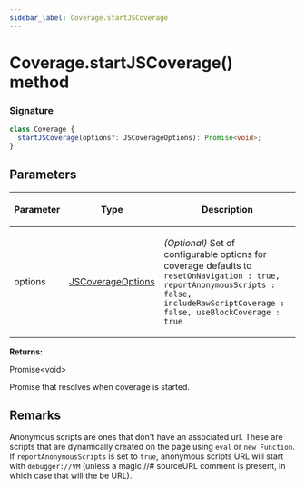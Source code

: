 ```yaml
---
sidebar_label: Coverage.startJSCoverage
---
```


# Coverage.startJSCoverage() method

### Signature

```typescript
class Coverage {
  startJSCoverage(options?: JSCoverageOptions): Promise<void>;
}
```

## Parameters

<table><thead><tr><th>

Parameter

</th><th>

Type

</th><th>

Description

</th></tr></thead>
<tbody><tr><td>

options

</td><td>

[JSCoverageOptions](./puppeteer.jscoverageoptions.md)

</td><td>

_(Optional)_ Set of configurable options for coverage defaults to `resetOnNavigation : true, reportAnonymousScripts : false,` `includeRawScriptCoverage : false, useBlockCoverage : true`

</td></tr>
</tbody></table>

**Returns:**

Promise&lt;void&gt;

Promise that resolves when coverage is started.

## Remarks

Anonymous scripts are ones that don't have an associated url. These are scripts that are dynamically created on the page using `eval` or `new Function`. If `reportAnonymousScripts` is set to `true`, anonymous scripts URL will start with `debugger://VM` (unless a magic //\# sourceURL comment is present, in which case that will the be URL).
